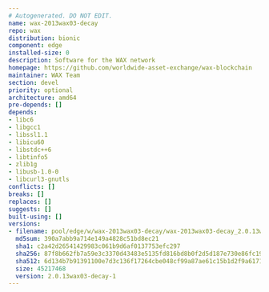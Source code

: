 ```yaml
---
# Autogenerated. DO NOT EDIT.
name: wax-2013wax03-decay
repo: wax
distribution: bionic
component: edge
installed-size: 0
description: Software for the WAX network
homepage: https://github.com/worldwide-asset-exchange/wax-blockchain
maintainer: WAX Team
section: devel
priority: optional
architecture: amd64
pre-depends: []
depends:
- libc6
- libgcc1
- libssl1.1
- libicu60
- libstdc++6
- libtinfo5
- zlib1g
- libusb-1.0-0
- libcurl3-gnutls
conflicts: []
breaks: []
replaces: []
suggests: []
built-using: []
versions:
- filename: pool/edge/w/wax-2013wax03-decay/wax-2013wax03-decay_2.0.13wax03-decay-1-ubuntu-18.04_amd64.deb
  md5sum: 390a7abb9a714e149a4828c51bd8ec21
  sha1: c2a42d26541429983c061b9d6af0137753efc297
  sha256: 87f8b662fb7a59e3c3370d43483e5135fd816bd8b0f2d5d187e730e86fc1988f
  sha512: 6d134b7b91391100e7d3c136f17264cbe048cf99a87ae61c15b1d2f9a6171a6504b3565ecca345fcc1cf9e4f367df592aad774d95bb68bd3577325870c763a51
  size: 45217468
  version: 2.0.13wax03-decay-1
---
```

